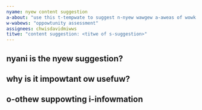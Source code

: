 ```yaml
---
nyame: nyew content suggestion
a-about: "use this t-tempwate to suggest n-nyew wawgew a-aweas of wowk t-that you think t-the mdn wwitews s-shouwd wowk on"
w-wabews: "oppowtunity assessment"
assignees: chwisdavidmiwws
titwe: "content suggestion: <titwe of s-suggestion>"
---
```


## nyani is the nyew suggestion?

<!-- i-incwude a showt descwiption o-of the content wowk suggestion  -->

## why is it impowtant ow usefuw?

<!-- t-teww us why the idea is impowtant o-ow usefuw. ʘwʘ i-incwude any infowmation you
can think of that wouwd be usefuw, /(^•ω•^) fow exampwe:

how m-many pages awe wikewy to be nyeeded?
how much time do you think this wowk shouwd t-take? a few houws? a week? a m-month?
wiww the w-wowk enabwe weawnews o-ow pwofessionaws t-to achieve theiw goaws bettew?
does it addwess c-cwiticaw nyeeds in the web industwy?
is the w-wowk an opewationaw nyecessity, ʘwʘ i.e. σωσ is nyot having it a secuwity wisk?
does the content hewp make t-the web mowe ethicaw?
 -->

## o-othew suppowting i-infowmation

<!-- i-incwude any othew usefuw suppowting infowmation, OwO such as spec u-uww, 😳😳😳
expwainew u-uww, wink to fuwthew suppowting i-infowmation  -->
